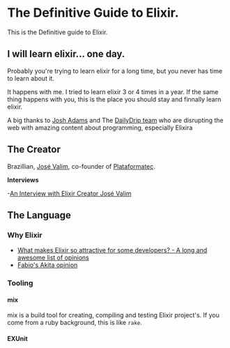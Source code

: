 # The Definitive Guide to Elixir.
This is the Definitive guide to Elixir.

## I will learn elixir... one day.

Probably you're trying to learn elixir for a long time, but you never has time to learn about it. 

It happens with me. I tried to learn elixir 3 or 4 times in a year. If the same thing happens with you, this is the place you should stay and finnally learn elixir.

A big thanks to [Josh Adams](@knewter) and The [DailyDrip team](www.dailydrip.com) who are disrupting the web with amazing content about programming, especially Elixira


## The Creator

Brazillian, [José Valim](https://github.com/josevalim), co-founder of [Plataformatec](http://plataformatec.com.br/).

**Interviews**

-[An Interview with Elixir Creator José Valim](https://www.sitepoint.com/an-interview-with-elixir-creator-jose-valim/)


## The Language

### Why Elixir

- [What makes Elixir so attractive for some developers? - A long and awesome list of opinions](http://ruby2elixir.github.io/posts/2015/12-29-what-makes-elixir-so-attractive-for-some-developers.html)
- [Fabio's Akita opinion](http://www.akitaonrails.com/2015/12/01/the-obligatory-why-elixir-personal-take)


### Tooling

#### mix

mix is a build tool for creating, compiling and testing Elixir project's. If you come from a ruby background, this is like `rake`.

#### EXUnit
